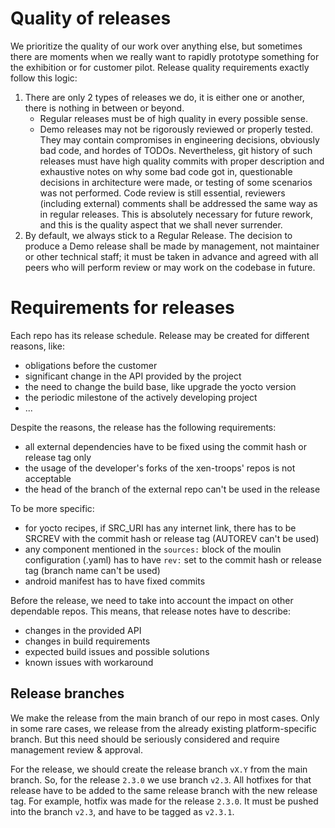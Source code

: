 # Quality of releases

We prioritize the quality of our work over anything else, but sometimes there
are moments when we really want to rapidly prototype something for the
exhibition or for customer pilot. Release quality requirements exactly follow
this logic:
1. There are only 2 types of releases we do, it is either one or another, there
is nothing in between or beyond.
    * Regular releases must be of high quality in every possible sense.
    * Demo releases may not be rigorously reviewed or properly tested. They may
    contain compromises in engineering decisions, obviously bad code, and hordes
    of TODOs. Nevertheless, git history of such releases must have high quality
    commits with proper description and exhaustive notes on why some bad code
    got in, questionable decisions in architecture were made, or testing of some
    scenarios was not performed. Code review is still essential, reviewers
    (including external) comments shall be addressed the same way as in regular
    releases. This is absolutely necessary for future rework, and this is the
    quality aspect that we shall never surrender.
2. By default, we always stick to a Regular Release. The decision to produce a
Demo release shall be made by management, not maintainer or other technical
staff; it must be taken in advance and agreed with all peers who will perform
review or may work on the codebase in future.

# Requirements for releases

Each repo has its release schedule. Release may be created for different
reasons, like:
- obligations before the customer
- significant change in the API provided by the project
- the need to change the build base, like upgrade the yocto version
- the periodic milestone of the actively developing project
- ...

Despite the reasons, the release has the following requirements:
- all external dependencies have to be fixed using the commit hash or
release tag only
- the usage of the developer's forks of the xen-troops' repos is not acceptable
- the head of the branch of the external repo can't be used in the release

To be more specific:
- for yocto recipes, if SRC_URI has any internet link, there has to be SRCREV
with the commit hash or release tag (AUTOREV can't be used)
- any component mentioned in the `sources:` block of the moulin configuration
(.yaml) has to have `rev:` set to the commit hash or release tag (branch name
can't be used)
- android manifest has to have fixed commits

Before the release, we need to take into account the impact on other dependable
repos. This means, that release notes have to describe:
- changes in the provided API
- changes in build requirements
- expected build issues and possible solutions
- known issues with workaround

## Release branches
We make the release from the main branch of our repo in most cases.
Only in some rare cases, we release from the already existing
platform-specific branch. But this need should be seriously considered
and require management review & approval.

For the release, we should create the release branch `vX.Y` from the main
branch. So, for the release `2.3.0` we use branch `v2.3`.
All hotfixes for that release have to be added to the same release branch
with the new release tag.
For example, hotfix was made for the release `2.3.0`. It must be pushed
into the branch `v2.3`, and have to be tagged as `v2.3.1`.
